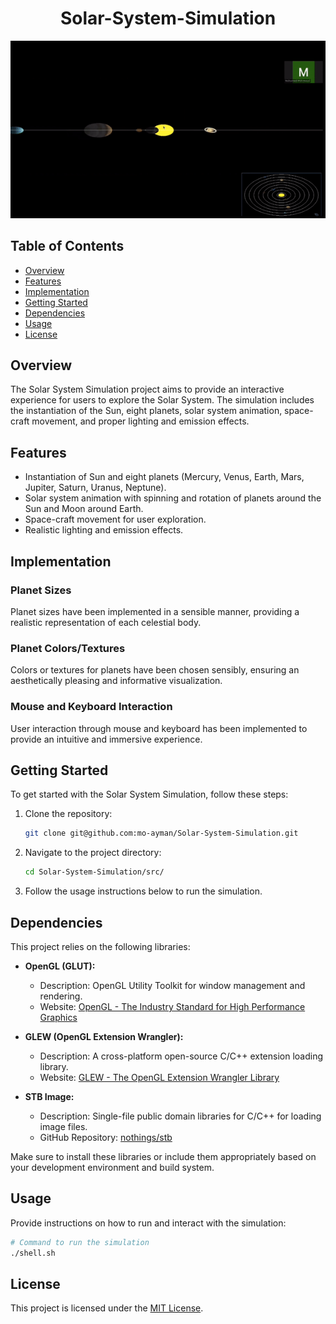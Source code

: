 <h1 align="center">Solar-System-Simulation</h1>
<div align="center">
    <img src="./imgs/ezgif.com-video-to-gif.gif" alt="Solar System Demo GIF" />
</div>


## Table of Contents
- [Overview](#overview)
- [Features](#features)
- [Implementation](#implementation)
- [Getting Started](#getting-started)
- [Dependencies](#dependencies)
- [Usage](#usage)
- [License](#license)

## Overview

The Solar System Simulation project aims to provide an interactive experience for users to explore the Solar System. The simulation includes the instantiation of the Sun, eight planets, solar system animation, space-craft movement, and proper lighting and emission effects.

## Features

- Instantiation of Sun and eight planets (Mercury, Venus, Earth, Mars, Jupiter, Saturn, Uranus, Neptune).
- Solar system animation with spinning and rotation of planets around the Sun and Moon around Earth.
- Space-craft movement for user exploration.
- Realistic lighting and emission effects.

## Implementation

### Planet Sizes

Planet sizes have been implemented in a sensible manner, providing a realistic representation of each celestial body.

### Planet Colors/Textures

Colors or textures for planets have been chosen sensibly, ensuring an aesthetically pleasing and informative visualization.

### Mouse and Keyboard Interaction

User interaction through mouse and keyboard has been implemented to provide an intuitive and immersive experience.

## Getting Started

To get started with the Solar System Simulation, follow these steps:

1. Clone the repository:

   ```bash
   git clone git@github.com:mo-ayman/Solar-System-Simulation.git
   ```

2. Navigate to the project directory:

   ```bash
   cd Solar-System-Simulation/src/
   ```

3. Follow the usage instructions below to run the simulation.

## Dependencies

This project relies on the following libraries:

- **OpenGL (GLUT):**
  - Description: OpenGL Utility Toolkit for window management and rendering.
  - Website: [OpenGL - The Industry Standard for High Performance Graphics](https://www.opengl.org/)
  
- **GLEW (OpenGL Extension Wrangler):**
  - Description: A cross-platform open-source C/C++ extension loading library.
  - Website: [GLEW - The OpenGL Extension Wrangler Library](http://glew.sourceforge.net/)

- **STB Image:**
  - Description: Single-file public domain libraries for C/C++ for loading image files.
  - GitHub Repository: [nothings/stb](https://github.com/nothings/stb)

Make sure to install these libraries or include them appropriately based on your development environment and build system.

## Usage

Provide instructions on how to run and interact with the simulation:

```bash
# Command to run the simulation
./shell.sh
```

## License

This project is licensed under the [MIT License](LICENSE).


